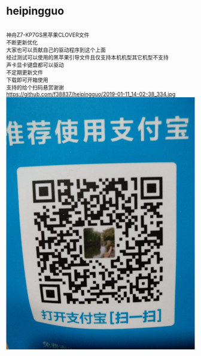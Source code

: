 # heipingguo
 </br>神舟Z7-KP7GS黑苹果CLOVER文件
</br>不断更新优化
</br>大家也可以贡献自己的驱动程序到这个上面
</br>经过测试可以使用的黑苹果引导文件且仅支持本机机型其它机型不支持
</br>声卡显卡键盘都可以驱动
</br>不定期更新文件
</br>下载即可开箱使用
</br>支持的给个扫码悬赏谢谢
</br>https://github.com/f38837/heipingguo/2019-01-11_14-02-38_334.jpg
</br><img src="2019-01-11_14-02-38_334.jpg"  alt="上海鲜花港 - 郁金香" />
